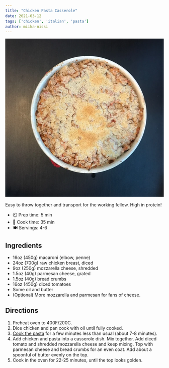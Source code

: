 ```yaml
---
title: "Chicken Pasta Casserole"
date: 2021-03-12
tags: ['chicken', 'italian', 'pasta']
author: miika-nissi
---
```


![Chicken Pasta Casserole](/recipes/pix/chicken-pasta-casserole.webp)

Easy to throw together and transport for the working fellow. High in protein!

- ⏲️ Prep time: 5 min
- 🍳 Cook time: 35 min
- 🍽️ Servings: 4-6

## Ingredients

- 16oz (450g) macaroni (elbow, penne)
- 24oz (700g) raw chicken breast, diced
- 9oz (250g) mozzarella cheese, shredded
- 1.5oz (40g) parmesan cheese, grated
- 1.5oz (40g) bread crumbs
- 16oz (450g) diced tomatoes
- Some oil and butter
- (Optional) More mozzarella and parmesan for fans of cheese.

## Directions

1. Preheat oven to 400F/200C.
2. Dice chicken and pan cook with oil until fully cooked.
3. [Cook the pasta](/pasta) for a few minutes less than usual (about 7-8 minutes).
4. Add chicken and pasta into a casserole dish. Mix together. Add diced tomato and shredded mozzarella cheese and keep mixing. Top with parmesan cheese and bread crumbs for an even coat. Add about a spoonful of butter evenly on the top.
5. Cook in the oven for 22-25 minutes, until the top looks golden.
